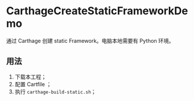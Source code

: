 # CarthageCreateStaticFrameworkDemo

通过 Carthage 创建 static Framework。电脑本地需要有 Python 环境。

## 用法

1. 下载本工程；
2. 配置 Cartfile ；
3. 执行 `carthage-build-static.sh`；

